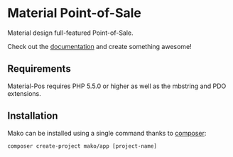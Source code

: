 # Material Point-of-Sale

Material design full-featured Point-of-Sale.

Check out the [documentation](http://makoframework.com/docs) and create something awesome!

## Requirements

Material-Pos requires PHP 5.5.0 or higher as well as the mbstring and PDO extensions.

## Installation

Mako can be installed using a single command thanks to [composer](https://packagist.org):

```
composer create-project mako/app [project-name]
```